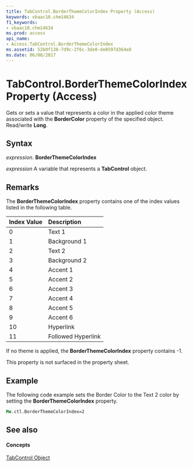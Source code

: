 ```yaml
---
title: TabControl.BorderThemeColorIndex Property (Access)
keywords: vbaac10.chm14634
f1_keywords:
- vbaac10.chm14634
ms.prod: access
api_name:
- Access.TabControl.BorderThemeColorIndex
ms.assetid: 52b0f138-7d9c-2f6c-3de0-de0597d364e8
ms.date: 06/08/2017
---
```



# TabControl.BorderThemeColorIndex Property (Access)

Gets or sets a value that represents a color in the applied color theme associated with the **BorderColor** property of the specified object. Read/write **Long**.


## Syntax

 _expression_. **BorderThemeColorIndex**

 _expression_ A variable that represents a **TabControl** object.


## Remarks

The **BorderThemeColorIndex** property contains one of the index values listed in the following table.



|**Index Value**|**Description**|
|:-----|:-----|
|0|Text 1|
|1|Background 1|
|2|Text 2|
|3|Background 2|
|4|Accent 1|
|5|Accent 2|
|6|Accent 3|
|7|Accent 4|
|8|Accent 5|
|9|Accent 6|
|10|Hyperlink|
|11|Followed Hyperlink|
If no theme is applied, the **BorderThemeColorIndex** property contains -1.

This property is not surfaced in the property sheet.


## Example

The following code example sets the Border Color to the Text 2 color by setting the **BorderThemeColorIndex** property.


```vb
Me.ctl.BorderThemeColorIndex=2
```


## See also


#### Concepts


[TabControl Object](tabcontrol-object-access.md)

